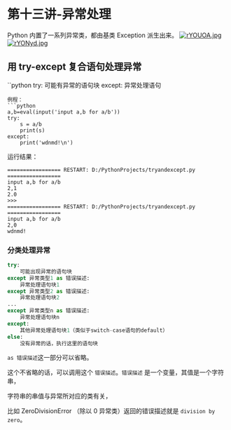# 第十三讲-异常处理
Python 内置了一系列异常类，都由基类 Exception 派生出来。
[![rYOUOA.jpg](https://s3.ax1x.com/2020/12/18/rYOUOA.jpg)](https://imgchr.com/i/rYOUOA)
[![rYONyd.jpg](https://s3.ax1x.com/2020/12/18/rYONyd.jpg)](https://imgchr.com/i/rYONyd)

## 用 try-except 复合语句处理异常
``python
try:
    可能有异常的语句块
except:
    异常处理语句
```
例程：
```python
a,b=eval(input('input a,b for a/b'))
try:
    s = a/b
    print(s)
except:
    print('wdnmd!\n')
```
运行结果：
```
================= RESTART: D:/PythonProjects/tryandexcept.py =================
input a,b for a/b
2,1
2.0
>>> 
================= RESTART: D:/PythonProjects/tryandexcept.py =================
input a,b for a/b
2,0
wdnmd!
```
### 分类处理异常
```python
try:
    可能出现异常的语句块
except 异常类型1 as 错误描述:
    异常处理语句块1
except 异常类型2 as 错误描述:
    异常处理语句块2
...
except 异常类型n as 错误描述:
    异常处理语句块n
except:
    其他异常处理语句块1（类似于switch-case语句的default）
else:
    没有异常的话，执行这里的语句块
```

`as 错误描述`这一部分可以省略。

这个不省略的话，可以调用这个 `错误描述`。`错误描述` 是一个变量，其值是一个字符串，

字符串的串值与异常所对应的类有关，

比如 ZeroDivisionError （除以 0 异常类）返回的错误描述就是 `division by zero`。
